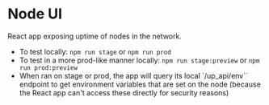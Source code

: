 # Node UI

React app exposing uptime of nodes in the network.

* To test locally: `npm run stage` or `npm run prod`  
* To test in a more prod-like manner locally: `npm run stage:preview` or `npm run prod:preview`  
* When ran on stage or prod, the app will query its local `/up_api/env`` endpoint to get environment variables that are set on the node (because the React app can't access these directly for security reasons)
